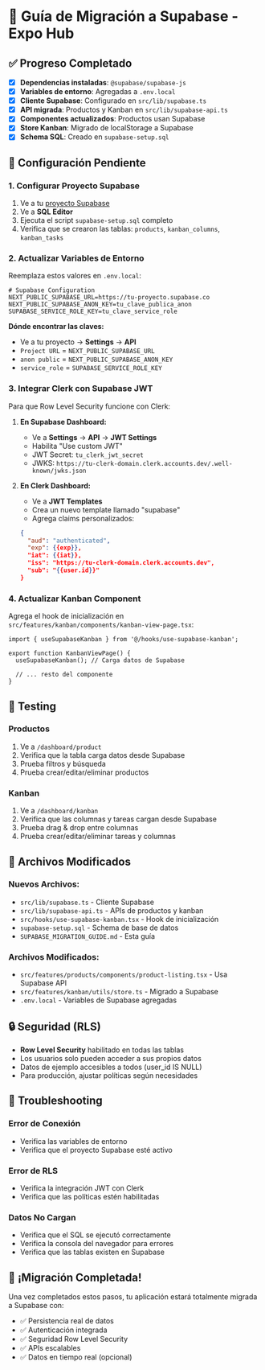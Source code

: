 # 🚀 Guía de Migración a Supabase - Expo Hub

## ✅ Progreso Completado

- [x] **Dependencias instaladas**: `@supabase/supabase-js`
- [x] **Variables de entorno**: Agregadas a `.env.local`
- [x] **Cliente Supabase**: Configurado en `src/lib/supabase.ts`
- [x] **API migrada**: Productos y Kanban en `src/lib/supabase-api.ts`
- [x] **Componentes actualizados**: Productos usan Supabase
- [x] **Store Kanban**: Migrado de localStorage a Supabase
- [x] **Schema SQL**: Creado en `supabase-setup.sql`

## 🔧 Configuración Pendiente

### 1. **Configurar Proyecto Supabase**

1. Ve a tu [proyecto Supabase](https://app.supabase.com)
2. Ve a **SQL Editor** 
3. Ejecuta el script `supabase-setup.sql` completo
4. Verifica que se crearon las tablas: `products`, `kanban_columns`, `kanban_tasks`

### 2. **Actualizar Variables de Entorno**

Reemplaza estos valores en `.env.local`:

```env
# Supabase Configuration
NEXT_PUBLIC_SUPABASE_URL=https://tu-proyecto.supabase.co
NEXT_PUBLIC_SUPABASE_ANON_KEY=tu_clave_publica_anon
SUPABASE_SERVICE_ROLE_KEY=tu_clave_service_role
```

**Dónde encontrar las claves:**
- Ve a tu proyecto → **Settings** → **API**
- `Project URL` = `NEXT_PUBLIC_SUPABASE_URL`
- `anon public` = `NEXT_PUBLIC_SUPABASE_ANON_KEY`
- `service_role` = `SUPABASE_SERVICE_ROLE_KEY`

### 3. **Integrar Clerk con Supabase JWT**

Para que Row Level Security funcione con Clerk:

1. **En Supabase Dashboard:**
   - Ve a **Settings** → **API** → **JWT Settings**
   - Habilita "Use custom JWT"
   - JWT Secret: `tu_clerk_jwt_secret`
   - JWKS: `https://tu-clerk-domain.clerk.accounts.dev/.well-known/jwks.json`

2. **En Clerk Dashboard:**
   - Ve a **JWT Templates**
   - Crea un nuevo template llamado "supabase"
   - Agrega claims personalizados:
   ```json
   {
     "aud": "authenticated",
     "exp": {{exp}},
     "iat": {{iat}},
     "iss": "https://tu-clerk-domain.clerk.accounts.dev",
     "sub": "{{user.id}}"
   }
   ```

### 4. **Actualizar Kanban Component**

Agrega el hook de inicialización en `src/features/kanban/components/kanban-view-page.tsx`:

```tsx
import { useSupabaseKanban } from '@/hooks/use-supabase-kanban';

export function KanbanViewPage() {
  useSupabaseKanban(); // Carga datos de Supabase
  
  // ... resto del componente
}
```

## 🧪 Testing

### Productos
1. Ve a `/dashboard/product`
2. Verifica que la tabla carga datos desde Supabase
3. Prueba filtros y búsqueda
4. Prueba crear/editar/eliminar productos

### Kanban
1. Ve a `/dashboard/kanban`
2. Verifica que las columnas y tareas cargan desde Supabase
3. Prueba drag & drop entre columnas
4. Prueba crear/editar/eliminar tareas y columnas

## 📂 Archivos Modificados

### Nuevos Archivos:
- `src/lib/supabase.ts` - Cliente Supabase
- `src/lib/supabase-api.ts` - APIs de productos y kanban
- `src/hooks/use-supabase-kanban.tsx` - Hook de inicialización
- `supabase-setup.sql` - Schema de base de datos
- `SUPABASE_MIGRATION_GUIDE.md` - Esta guía

### Archivos Modificados:
- `src/features/products/components/product-listing.tsx` - Usa Supabase API
- `src/features/kanban/utils/store.ts` - Migrado a Supabase
- `.env.local` - Variables de Supabase agregadas

## 🔒 Seguridad (RLS)

- **Row Level Security** habilitado en todas las tablas
- Los usuarios solo pueden acceder a sus propios datos
- Datos de ejemplo accesibles a todos (user_id IS NULL)
- Para producción, ajustar políticas según necesidades

## 🚨 Troubleshooting

### Error de Conexión
- Verifica las variables de entorno
- Verifica que el proyecto Supabase esté activo

### Error de RLS
- Verifica la integración JWT con Clerk
- Verifica que las políticas estén habilitadas

### Datos No Cargan
- Verifica que el SQL se ejecutó correctamente
- Verifica la consola del navegador para errores
- Verifica que las tablas existen en Supabase

## 🎉 ¡Migración Completada!

Una vez completados estos pasos, tu aplicación estará totalmente migrada a Supabase con:

- ✅ Persistencia real de datos
- ✅ Autenticación integrada
- ✅ Seguridad Row Level Security
- ✅ APIs escalables
- ✅ Datos en tiempo real (opcional)